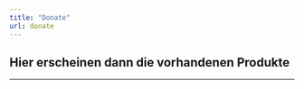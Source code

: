 ```yaml
---
title: "Donate"
url: donate
---
```



## Hier erscheinen dann die vorhandenen Produkte
 

----

